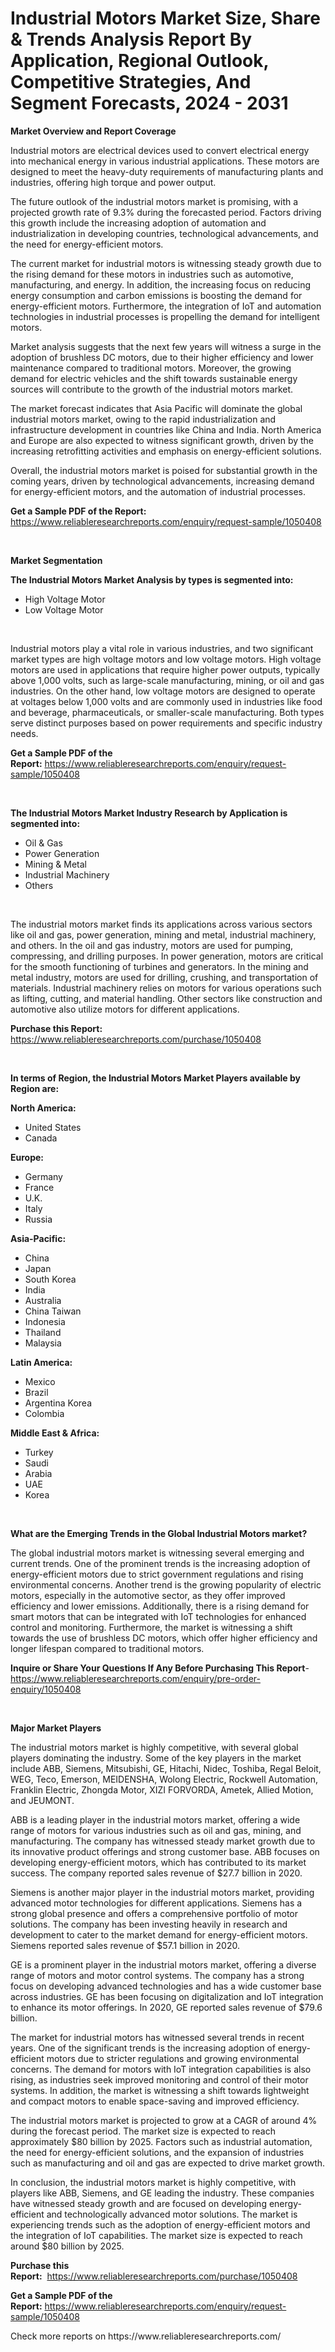 <p><h1>Industrial Motors Market Size, Share & Trends Analysis Report By Application, Regional Outlook, Competitive Strategies, And Segment Forecasts, 2024 - 2031</h1></p><p><strong>Market Overview and Report Coverage</strong></p>
<p><p>Industrial motors are electrical devices used to convert electrical energy into mechanical energy in various industrial applications. These motors are designed to meet the heavy-duty requirements of manufacturing plants and industries, offering high torque and power output.</p><p>The future outlook of the industrial motors market is promising, with a projected growth rate of 9.3% during the forecasted period. Factors driving this growth include the increasing adoption of automation and industrialization in developing countries, technological advancements, and the need for energy-efficient motors.</p><p>The current market for industrial motors is witnessing steady growth due to the rising demand for these motors in industries such as automotive, manufacturing, and energy. In addition, the increasing focus on reducing energy consumption and carbon emissions is boosting the demand for energy-efficient motors. Furthermore, the integration of IoT and automation technologies in industrial processes is propelling the demand for intelligent motors.</p><p>Market analysis suggests that the next few years will witness a surge in the adoption of brushless DC motors, due to their higher efficiency and lower maintenance compared to traditional motors. Moreover, the growing demand for electric vehicles and the shift towards sustainable energy sources will contribute to the growth of the industrial motors market.</p><p>The market forecast indicates that Asia Pacific will dominate the global industrial motors market, owing to the rapid industrialization and infrastructure development in countries like China and India. North America and Europe are also expected to witness significant growth, driven by the increasing retrofitting activities and emphasis on energy-efficient solutions.</p><p>Overall, the industrial motors market is poised for substantial growth in the coming years, driven by technological advancements, increasing demand for energy-efficient motors, and the automation of industrial processes.</p></p>
<p><strong>Get a Sample PDF of the Report:</strong> <a href="https://www.reliableresearchreports.com/enquiry/request-sample/1050408">https://www.reliableresearchreports.com/enquiry/request-sample/1050408</a></p>
<p>&nbsp;</p>
<p><strong>Market Segmentation</strong></p>
<p><strong>The Industrial Motors Market Analysis by types is segmented into:</strong></p>
<p><ul><li>High Voltage Motor</li><li>Low Voltage Motor</li></ul></p>
<p>&nbsp;</p>
<p><p>Industrial motors play a vital role in various industries, and two significant market types are high voltage motors and low voltage motors. High voltage motors are used in applications that require higher power outputs, typically above 1,000 volts, such as large-scale manufacturing, mining, or oil and gas industries. On the other hand, low voltage motors are designed to operate at voltages below 1,000 volts and are commonly used in industries like food and beverage, pharmaceuticals, or smaller-scale manufacturing. Both types serve distinct purposes based on power requirements and specific industry needs.</p></p>
<p><strong>Get a Sample PDF of the Report:</strong>&nbsp;<a href="https://www.reliableresearchreports.com/enquiry/request-sample/1050408">https://www.reliableresearchreports.com/enquiry/request-sample/1050408</a></p>
<p>&nbsp;</p>
<p><strong>The Industrial Motors Market Industry Research by Application is segmented into:</strong></p>
<p><ul><li>Oil & Gas</li><li>Power Generation</li><li>Mining & Metal</li><li>Industrial Machinery</li><li>Others</li></ul></p>
<p>&nbsp;</p>
<p><p>The industrial motors market finds its applications across various sectors like oil and gas, power generation, mining and metal, industrial machinery, and others. In the oil and gas industry, motors are used for pumping, compressing, and drilling purposes. In power generation, motors are critical for the smooth functioning of turbines and generators. In the mining and metal industry, motors are used for drilling, crushing, and transportation of materials. Industrial machinery relies on motors for various operations such as lifting, cutting, and material handling. Other sectors like construction and automotive also utilize motors for different applications.</p></p>
<p><strong>Purchase this Report:</strong>&nbsp; <a href="https://www.reliableresearchreports.com/purchase/1050408">https://www.reliableresearchreports.com/purchase/1050408</a></p>
<p>&nbsp;</p>
<p><strong>In terms of Region, the Industrial Motors Market Players available by Region are:</strong></p>
<p>
    <p> <strong> North America: </strong>
        <ul>
            <li>United States</li>
            <li>Canada</li>
        </ul>
        </p> 
    <p> <strong> Europe: </strong>
        <ul>
            <li>Germany</li>
            <li>France</li>
            <li>U.K.</li>
            <li>Italy</li>
            <li>Russia</li>
        </ul>
        </p> 
    <p> <strong> Asia-Pacific: </strong>
        <ul>
            <li>China</li>
            <li>Japan</li>
            <li>South Korea</li>
            <li>India</li>
            <li>Australia</li>
            <li>China Taiwan</li>
            <li>Indonesia</li>
            <li>Thailand</li>
            <li>Malaysia</li>
        </ul>
        </p> 
    <p> <strong> Latin America: </strong>
        <ul>
            <li>Mexico</li>
            <li>Brazil</li>
            <li>Argentina Korea</li>
            <li>Colombia</li>
        </ul>
        </p> 
    <p> <strong> Middle East & Africa: </strong>
        <ul>
            <li>Turkey</li>
            <li>Saudi</li>
            <li>Arabia</li>
            <li>UAE</li>
            <li>Korea</li>
        </ul>
    </p>
    </p>
<p>&nbsp;</p>
<p><strong>What are the Emerging Trends in the Global Industrial Motors market?</strong></p>
<p><p>The global industrial motors market is witnessing several emerging and current trends. One of the prominent trends is the increasing adoption of energy-efficient motors due to strict government regulations and rising environmental concerns. Another trend is the growing popularity of electric motors, especially in the automotive sector, as they offer improved efficiency and lower emissions. Additionally, there is a rising demand for smart motors that can be integrated with IoT technologies for enhanced control and monitoring. Furthermore, the market is witnessing a shift towards the use of brushless DC motors, which offer higher efficiency and longer lifespan compared to traditional motors.</p></p>
<p><strong>Inquire or Share Your Questions If Any Before Purchasing This Report</strong>- <a href="https://www.reliableresearchreports.com/enquiry/pre-order-enquiry/1050408">https://www.reliableresearchreports.com/enquiry/pre-order-enquiry/1050408</a></p>
<p>&nbsp;</p>
<p><strong>Major Market Players</strong></p>
<p><p>The industrial motors market is highly competitive, with several global players dominating the industry. Some of the key players in the market include ABB, Siemens, Mitsubishi, GE, Hitachi, Nidec, Toshiba, Regal Beloit, WEG, Teco, Emerson, MEIDENSHA, Wolong Electric, Rockwell Automation, Franklin Electric, Zhongda Motor, XIZI FORVORDA, Ametek, Allied Motion, and JEUMONT.</p><p>ABB is a leading player in the industrial motors market, offering a wide range of motors for various industries such as oil and gas, mining, and manufacturing. The company has witnessed steady market growth due to its innovative product offerings and strong customer base. ABB focuses on developing energy-efficient motors, which has contributed to its market success. The company reported sales revenue of $27.7 billion in 2020.</p><p>Siemens is another major player in the industrial motors market, providing advanced motor technologies for different applications. Siemens has a strong global presence and offers a comprehensive portfolio of motor solutions. The company has been investing heavily in research and development to cater to the market demand for energy-efficient motors. Siemens reported sales revenue of $57.1 billion in 2020.</p><p>GE is a prominent player in the industrial motors market, offering a diverse range of motors and motor control systems. The company has a strong focus on developing advanced technologies and has a wide customer base across industries. GE has been focusing on digitalization and IoT integration to enhance its motor offerings. In 2020, GE reported sales revenue of $79.6 billion.</p><p>The market for industrial motors has witnessed several trends in recent years. One of the significant trends is the increasing adoption of energy-efficient motors due to stricter regulations and growing environmental concerns. The demand for motors with IoT integration capabilities is also rising, as industries seek improved monitoring and control of their motor systems. In addition, the market is witnessing a shift towards lightweight and compact motors to enable space-saving and improved efficiency.</p><p>The industrial motors market is projected to grow at a CAGR of around 4% during the forecast period. The market size is expected to reach approximately $80 billion by 2025. Factors such as industrial automation, the need for energy-efficient solutions, and the expansion of industries such as manufacturing and oil and gas are expected to drive market growth.</p><p>In conclusion, the industrial motors market is highly competitive, with players like ABB, Siemens, and GE leading the industry. These companies have witnessed steady growth and are focused on developing energy-efficient and technologically advanced motor solutions. The market is experiencing trends such as the adoption of energy-efficient motors and the integration of IoT capabilities. The market size is expected to reach around $80 billion by 2025.</p></p>
<p><strong>Purchase this Report:</strong>&nbsp;&nbsp;<a href="https://www.reliableresearchreports.com/purchase/1050408">https://www.reliableresearchreports.com/purchase/1050408</a></p>
<p></p>
<p><strong>Get a Sample PDF of the Report:</strong>&nbsp;<a href="https://www.reliableresearchreports.com/enquiry/request-sample/1050408">https://www.reliableresearchreports.com/enquiry/request-sample/1050408</a></p>
<p>Check more reports on https://www.reliableresearchreports.com/</p>